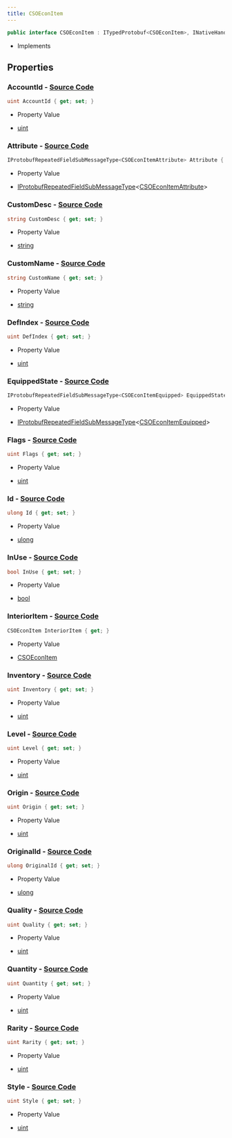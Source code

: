 ```yaml
---
title: CSOEconItem
---
```


```csharp
public interface CSOEconItem : ITypedProtobuf<CSOEconItem>, INativeHandle
```

- Implements

## Properties

### **AccountId** - [Source Code](https://github.com/swiftly-solution/swiftlys2/blob/main/managed/src/SwiftlyS2.Generated/Protobufs/Interfaces/CSOEconItem.cs#L16)

```csharp
uint AccountId { get; set; }
```

- Property Value

- [uint](https://learn.microsoft.com/dotnet/api/system.uint32)

### **Attribute** - [Source Code](https://github.com/swiftly-solution/swiftlys2/blob/main/managed/src/SwiftlyS2.Generated/Protobufs/Interfaces/CSOEconItem.cs#L46)

```csharp
IProtobufRepeatedFieldSubMessageType<CSOEconItemAttribute> Attribute { get; }
```

- Property Value

- [IProtobufRepeatedFieldSubMessageType](/docs/api/shared/netmessages/iprotobufrepeatedfieldsubmessagetype-1)<[CSOEconItemAttribute](/docs/api/shared/protobufdefinitions/csoeconitemattribute)>

### **CustomDesc** - [Source Code](https://github.com/swiftly-solution/swiftlys2/blob/main/managed/src/SwiftlyS2.Generated/Protobufs/Interfaces/CSOEconItem.cs#L43)

```csharp
string CustomDesc { get; set; }
```

- Property Value

- [string](https://learn.microsoft.com/dotnet/api/system.string)

### **CustomName** - [Source Code](https://github.com/swiftly-solution/swiftlys2/blob/main/managed/src/SwiftlyS2.Generated/Protobufs/Interfaces/CSOEconItem.cs#L40)

```csharp
string CustomName { get; set; }
```

- Property Value

- [string](https://learn.microsoft.com/dotnet/api/system.string)

### **DefIndex** - [Source Code](https://github.com/swiftly-solution/swiftlys2/blob/main/managed/src/SwiftlyS2.Generated/Protobufs/Interfaces/CSOEconItem.cs#L22)

```csharp
uint DefIndex { get; set; }
```

- Property Value

- [uint](https://learn.microsoft.com/dotnet/api/system.uint32)

### **EquippedState** - [Source Code](https://github.com/swiftly-solution/swiftlys2/blob/main/managed/src/SwiftlyS2.Generated/Protobufs/Interfaces/CSOEconItem.cs#L61)

```csharp
IProtobufRepeatedFieldSubMessageType<CSOEconItemEquipped> EquippedState { get; }
```

- Property Value

- [IProtobufRepeatedFieldSubMessageType](/docs/api/shared/netmessages/iprotobufrepeatedfieldsubmessagetype-1)<[CSOEconItemEquipped](/docs/api/shared/protobufdefinitions/csoeconitemequipped)>

### **Flags** - [Source Code](https://github.com/swiftly-solution/swiftlys2/blob/main/managed/src/SwiftlyS2.Generated/Protobufs/Interfaces/CSOEconItem.cs#L34)

```csharp
uint Flags { get; set; }
```

- Property Value

- [uint](https://learn.microsoft.com/dotnet/api/system.uint32)

### **Id** - [Source Code](https://github.com/swiftly-solution/swiftlys2/blob/main/managed/src/SwiftlyS2.Generated/Protobufs/Interfaces/CSOEconItem.cs#L13)

```csharp
ulong Id { get; set; }
```

- Property Value

- [ulong](https://learn.microsoft.com/dotnet/api/system.uint64)

### **InUse** - [Source Code](https://github.com/swiftly-solution/swiftlys2/blob/main/managed/src/SwiftlyS2.Generated/Protobufs/Interfaces/CSOEconItem.cs#L52)

```csharp
bool InUse { get; set; }
```

- Property Value

- [bool](https://learn.microsoft.com/dotnet/api/system.boolean)

### **InteriorItem** - [Source Code](https://github.com/swiftly-solution/swiftlys2/blob/main/managed/src/SwiftlyS2.Generated/Protobufs/Interfaces/CSOEconItem.cs#L49)

```csharp
CSOEconItem InteriorItem { get; }
```

- Property Value

- [CSOEconItem](/docs/api/shared/protobufdefinitions/csoeconitem)

### **Inventory** - [Source Code](https://github.com/swiftly-solution/swiftlys2/blob/main/managed/src/SwiftlyS2.Generated/Protobufs/Interfaces/CSOEconItem.cs#L19)

```csharp
uint Inventory { get; set; }
```

- Property Value

- [uint](https://learn.microsoft.com/dotnet/api/system.uint32)

### **Level** - [Source Code](https://github.com/swiftly-solution/swiftlys2/blob/main/managed/src/SwiftlyS2.Generated/Protobufs/Interfaces/CSOEconItem.cs#L28)

```csharp
uint Level { get; set; }
```

- Property Value

- [uint](https://learn.microsoft.com/dotnet/api/system.uint32)

### **Origin** - [Source Code](https://github.com/swiftly-solution/swiftlys2/blob/main/managed/src/SwiftlyS2.Generated/Protobufs/Interfaces/CSOEconItem.cs#L37)

```csharp
uint Origin { get; set; }
```

- Property Value

- [uint](https://learn.microsoft.com/dotnet/api/system.uint32)

### **OriginalId** - [Source Code](https://github.com/swiftly-solution/swiftlys2/blob/main/managed/src/SwiftlyS2.Generated/Protobufs/Interfaces/CSOEconItem.cs#L58)

```csharp
ulong OriginalId { get; set; }
```

- Property Value

- [ulong](https://learn.microsoft.com/dotnet/api/system.uint64)

### **Quality** - [Source Code](https://github.com/swiftly-solution/swiftlys2/blob/main/managed/src/SwiftlyS2.Generated/Protobufs/Interfaces/CSOEconItem.cs#L31)

```csharp
uint Quality { get; set; }
```

- Property Value

- [uint](https://learn.microsoft.com/dotnet/api/system.uint32)

### **Quantity** - [Source Code](https://github.com/swiftly-solution/swiftlys2/blob/main/managed/src/SwiftlyS2.Generated/Protobufs/Interfaces/CSOEconItem.cs#L25)

```csharp
uint Quantity { get; set; }
```

- Property Value

- [uint](https://learn.microsoft.com/dotnet/api/system.uint32)

### **Rarity** - [Source Code](https://github.com/swiftly-solution/swiftlys2/blob/main/managed/src/SwiftlyS2.Generated/Protobufs/Interfaces/CSOEconItem.cs#L64)

```csharp
uint Rarity { get; set; }
```

- Property Value

- [uint](https://learn.microsoft.com/dotnet/api/system.uint32)

### **Style** - [Source Code](https://github.com/swiftly-solution/swiftlys2/blob/main/managed/src/SwiftlyS2.Generated/Protobufs/Interfaces/CSOEconItem.cs#L55)

```csharp
uint Style { get; set; }
```

- Property Value

- [uint](https://learn.microsoft.com/dotnet/api/system.uint32)

